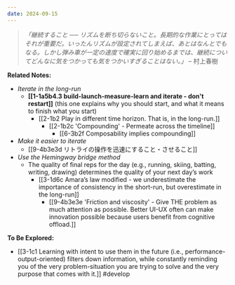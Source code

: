 ```yaml
---
date: 2024-09-15
---
```

> *「継続すること ── リズムを断ち切らないこと。長期的な作業にとってはそれが重要だ。いったんリズムが設定されてしまえば、あとはなんとでもなる。しかし弾み車が一定の速度で確実に回り始めるまでは、継続についてどんなに気をつかっても気をつかいすぎることはない。」* – 村上春樹

**Related Notes:**
- *Iterate in the long-run*
	- **[[1-1a5b4.3 build-launch-measure-learn and iterate - don't restart]]** (this one explains why you should start, and what it means to finish what you start)
		- [[2-1b2 Play in different time horizon. That is, in the long-run.]]
			- [[2-1b2c 'Compounding' - Permeate across the timeline]]
				- [[6-3b2f Composability implies compounding]]
- *Make it easier to iterate*
	- [[9-4b3e3d リトライの操作を迅速にすること・させること]]
- *Use the Hemingway bridge method*
	- The quality of final reps for the day (e.g., running, skiing, batting, writing, drawing) determines the quality of your next day’s work   
		- [[3-1d6c Amara’s law modified - we underestimate the importance of consistency in the short-run, but overestimate in the long-run]]
			- [[9-4b3e3e 'Friction and viscosity' - Give THE problem as much attention as possible. Better UI-UX often can make innovation possible because users benefit from cognitive offload.]]

**To Be Explored:**
- [[3-1c1 Learning with intent to use them in the future (i.e., performance-output-oriented) filters down information, while constantly reminding you of the very problem-situation you are trying to solve and the very purpose that comes with it.]] #develop 
